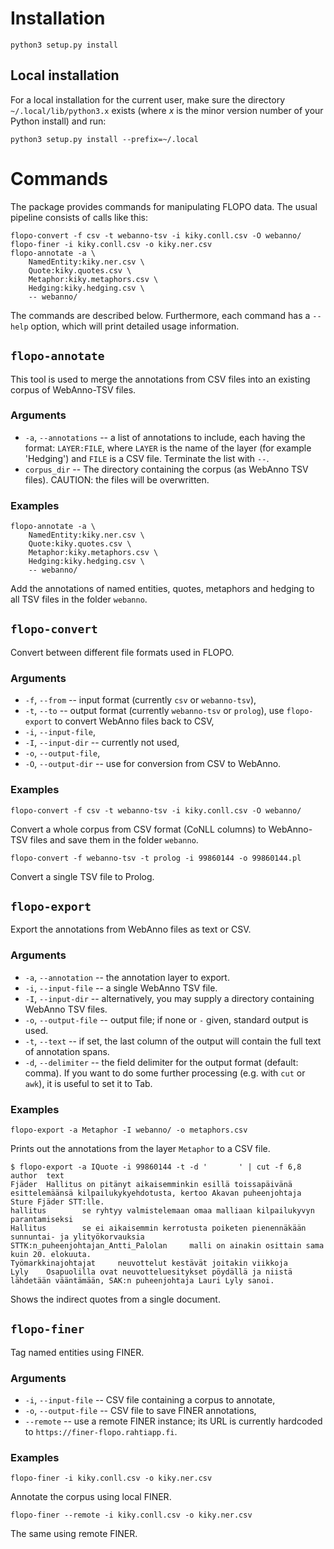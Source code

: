 # Installation

```
python3 setup.py install
```

## Local installation

For a local installation for the current user, make sure the directory
`~/.local/lib/python3.x` exists (where *x* is the minor version number of your
Python install) and run:

```
python3 setup.py install --prefix=~/.local
```

# Commands

The package provides commands for manipulating FLOPO data. The usual pipeline
consists of calls like this:
```
flopo-convert -f csv -t webanno-tsv -i kiky.conll.csv -O webanno/
flopo-finer -i kiky.conll.csv -o kiky.ner.csv
flopo-annotate -a \
	NamedEntity:kiky.ner.csv \
	Quote:kiky.quotes.csv \
	Metaphor:kiky.metaphors.csv \
	Hedging:kiky.hedging.csv \
	-- webanno/
```

The commands are described below. Furthermore, each command has a `--help`
option, which will print detailed usage information.

## `flopo-annotate`

This tool is used to merge the annotations from CSV files into an existing
corpus of WebAnno-TSV files.

### Arguments

- `-a`, `--annotations` -- a list of annotations to include, each having the
  format: `LAYER:FILE`, where `LAYER` is the name of the layer (for example
  'Hedging') and `FILE` is a CSV file. Terminate the list with `--`.
- `corpus_dir` -- The directory containing the corpus (as WebAnno TSV files).
  CAUTION: the files will be overwritten.

### Examples

```
flopo-annotate -a \
	NamedEntity:kiky.ner.csv \
	Quote:kiky.quotes.csv \
	Metaphor:kiky.metaphors.csv \
	Hedging:kiky.hedging.csv \
	-- webanno/
```

Add the annotations of named entities, quotes, metaphors and hedging to all TSV
files in the folder `webanno`.

## `flopo-convert`

Convert between different file formats used in FLOPO.

### Arguments

- `-f`, `--from` -- input format (currently `csv` or `webanno-tsv`),
- `-t`, `--to` -- output format (currently `webanno-tsv` or `prolog`), use
  `flopo-export` to convert WebAnno files back to CSV,
- `-i`, `--input-file`,
- `-I`, `--input-dir` -- currently not used,
- `-o`, `--output-file`,
- `-O`, `--output-dir` -- use for conversion from CSV to WebAnno.

### Examples

```
flopo-convert -f csv -t webanno-tsv -i kiky.conll.csv -O webanno/
```

Convert a whole corpus from CSV format (CoNLL columns) to WebAnno-TSV files and
save them in the folder `webanno`.

```
flopo-convert -f webanno-tsv -t prolog -i 99860144 -o 99860144.pl
```

Convert a single TSV file to Prolog.

## `flopo-export`

Export the annotations from WebAnno files as text or CSV.

### Arguments

- `-a`, `--annotation` -- the annotation layer to export.
- `-i`, `--input-file` -- a single WebAnno TSV file.
- `-I`, `--input-dir` -- alternatively, you may supply a directory containing
  WebAnno TSV files.
- `-o`, `--output-file` -- output file; if none or `-` given, standard output
  is used.
- `-t`, `--text` -- if set, the last column of the output will contain the full
  text of annotation spans.
- `-d`, `--delimiter` -- the field delimiter for the output format (default:
  comma). If you want to do some further processing (e.g. with `cut` or `awk`),
  it is useful to set it to Tab.

### Examples

```
flopo-export -a Metaphor -I webanno/ -o metaphors.csv
```

Prints out the annotations from the layer `Metaphor` to a CSV file.

```
$ flopo-export -a IQuote -i 99860144 -t -d '       ' | cut -f 6,8
author  text
Fjäder  Hallitus on pitänyt aikaisemminkin esillä toissapäivänä esittelemäänsä kilpailukykyehdotusta, kertoo Akavan puheenjohtaja Sture Fjäder STT:lle.
hallitus        se ryhtyy valmistelemaan omaa malliaan kilpailukyvyn parantamiseksi
Hallitus        se ei aikaisemmin kerrotusta poiketen pienennäkään sunnuntai- ja ylityökorvauksia
STTK:n_puheenjohtajan_Antti_Palolan     malli on ainakin osittain sama kuin 20. elokuuta.
Työmarkkinajohtajat     neuvottelut kestävät joitakin viikkoja
Lyly    Osapuolilla ovat neuvotteluesitykset pöydällä ja niistä lähdetään vääntämään, SAK:n puheenjohtaja Lauri Lyly sanoi.
```

Shows the indirect quotes from a single document.

## `flopo-finer`

Tag named entities using FINER.

### Arguments

- `-i`, `--input-file` -- CSV file containing a corpus to annotate,
- `-o`, `--output-file` -- CSV file to save FINER annotations,
- `--remote` -- use a remote FINER instance; its URL is currently hardcoded to
  `https://finer-flopo.rahtiapp.fi`.

### Examples

```
flopo-finer -i kiky.conll.csv -o kiky.ner.csv
```

Annotate the corpus using local FINER.

```
flopo-finer --remote -i kiky.conll.csv -o kiky.ner.csv
```

The same using remote FINER.

